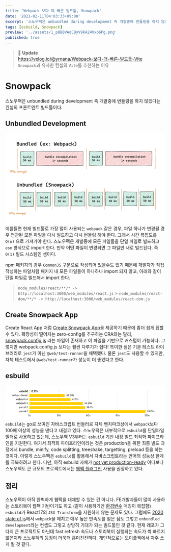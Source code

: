 ```yaml
---
title: 'Webpack 보다 더 빠른 빌드툴, Snowpack'
date: '2021-02-11T04:03:33+09:00'
excerpt: '스노우팩은 unbundled during development 즉 개발중에 번들링을 하지 않겠다는 컨셉의 프론트엔트 빌드툴이다.'
tags: [esbuild, Snowpack]
preview: '../assets/1_p8BBVAqCByV9kA24Vxo6Pg.png'
published: true
---
```


> 🚨 **Update**  
> https://velog.io/@yrnana/Webpack-보다-더-빠른-빌드툴-Vite  
> `Snowpack`과 유사한 컨셉의 `Vite`를 추천하는 이유

# Snowpack

스노우팩은 unbundled during development 즉 개발중에 번들링을 하지 않겠다는 컨셉의 프론트엔트 빌드툴이다.

## Unbundled Development

![](../assets/image-12.png)
예를들면 현재 빌드툴로 가장 많이 사용되는 `webpack` 같은 경우, 파일 하나가 변경될 경우 연관된 모든 파일을 다시 빌드하고 다시 번들링 해야 한다. 그래서 시간 복잡도를 `O(n)` 으로 가져가야 한다.
스노우팩은 개발중에 모든 파일들을 단일 파일로 빌드하고 `esm` 방식으로 import 한다. 만약 어떤 파일이 변경되면 그 파일만 새로 빌드된다. 즉 `O(1)` 빌드 시스템인 셈이다.

npm 패키지의 경우 `CommonJS` 구문으로 작성되어 있을수도 있기 때문에 개발자가 직접 작성하는 파일처럼 패키지 내 모든 파일들이 하나하나 import 되지 않고, 아래와 같이 단일 파일로 빌드해서 import 한다.

> `node_modules/react/**/* -> http://localhost:3000/web_modules/react.js` > `node_modules/react-dom/**/* -> http://localhost:3000/web_modules/react-dom.js`

## Create Snowpack App

Create React App 처럼 [Create Snowpack App](https://github.com/snowpackjs/snowpack/tree/main/create-snowpack-app/cli)을 제공하기 때문에 좀더 쉽게 접할 수 있다. 확장성이 떨어지는 zero-config를 추구하는 CRA와는 달리, [snowpack.config.js](https://www.snowpack.dev/reference/configuration) 라는 파일이 존재하고 이 파일을 기반으로 커스텀이 가능하다. 그렇지만 webpack.config.js 보다는 훨씬 다루기가 쉽다!
특이한 점은 기본 테스트 라이브러리로 `jest`가 아닌 `@web/test-runner`을 채택했다. 물론 `jest`도 사용할 수 있지만, 자체 테스트에서 `@web/test-runner`가 성능이 더 좋았다고 한다.

## esbuild

![](../assets/image-13.png)
`esbuild`는 go로 쓰여진 자바스크립트 번들러로 자체 벤치마크상에서 `webpack`보다 100배 이상의 성능을 낸다고 내걸고 있다. 스노우팩은 내부적으로 `esbuild`를 단일파일빌더로 사용하고 있는데, 스노우팩 V3부터는 `esbuild` 기반 내장 빌드 최적화 파이프라인을 지원한다. 여기서 최적화 파이프라인이라는 것은 production을 위한 최종 빌드 과정에서 bundle, minify, code splitting, treeshake, targetting, preload 등을 하는 것이다. 이렇게 스노우팩은 `esbuild`를 활용해서 자바스크립트라는 언어의 성능상 한계를 극복하려고 한다. 다만, 아직 esbuild 자체가 [not yet production-ready](https://esbuild.github.io/faq/#production-readiness) 이다보니 스노우팩도 큰 규모의 프로젝트에서는 [웹팩 플러그인](https://www.npmjs.com/package/@snowpack/plugin-webpack) 사용을 권장하고 있다.

## 정리

스노우팩이 아직 완벽하게 웹팩을 대체할 수 있는 건 아니다. FE개발자들이 많이 사용하는 스토리북이 웹팩 기반이기도 하고 (같이 사용하기엔 [환경변수](https://www.snowpack.dev/reference/environment-variables) 매칭이 복잡함) `esbuild`가 React17의 `JSX Transform`을 지원하지 않는 문제도 있다. 그럼에도 [2020 state of js](https://2020.stateofjs.com/en-US/technologies/build-tools/)에서 `webpack`을 제치고 매우 높은 만족도를 얻은 점도 그렇고 `unbundled development`라는 컨셉도 그렇고 상당히 기대가 되는 빌드툴인 것 같다. 현재 레포가 그다지 큰 프로젝트도 아닌데 fast refresh 속도나 스토리북이 실행되는 속도가 썩 빠르지 않은지라 스노우팩의 등장이 더욱더 흥미진진하다. 개인적으로는 토이플젝에서 자주 쓰게 될 것 같다.
